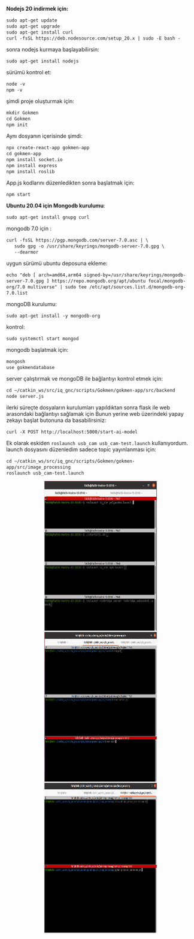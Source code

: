 **Nodejs 20 indirmek için:**

```
sudo apt-get update
sudo apt-get upgrade
sudo apt-get install curl
curl -fsSL https://deb.nodesource.com/setup_20.x | sudo -E bash -
```

sonra nodejs kurmaya başlayabilirsin:

```
sudo apt-get install nodejs
```

sürümü kontrol et:

```
node -v
npm -v
```

şimdi proje oluşturmak için:

```
mkdir Gokmen
cd Gokmen
npm init
```
Aynı dosyanın içerisinde şimdi:

```
npx create-react-app gokmen-app
cd gokmen-app
npm install socket.io
npm install express
npm install roslib
```

App.js kodlarını düzenledikten sonra başlatmak için:

```
npm start
```

**Ubuntu 20.04 için Mongodb kurulumu**:

```
sudo apt-get install gnupg curl
```
mongodb 7.0 için :

```shell
curl -fsSL https://pgp.mongodb.com/server-7.0.asc | \
   sudo gpg -o /usr/share/keyrings/mongodb-server-7.0.gpg \
   --dearmor
```
uygun sürümü ubuntu deposuna ekleme:
```shell
echo "deb [ arch=amd64,arm64 signed-by=/usr/share/keyrings/mongodb-server-7.0.gpg ] https://repo.mongodb.org/apt/ubuntu focal/mongodb-org/7.0 multiverse" | sudo tee /etc/apt/sources.list.d/mongodb-org-7.0.list
```
mongoDB kurulumu:
```shell
sudo apt-get install -y mongodb-org
```
kontrol:
```shell
sudo systemctl start mongod
```
mongodb başlatmak için:
```
mongosh
use gokmendatabase
```
server çalıştırmak ve mongoDB ile bağlantıyı kontrol etmek için:
```
cd ~/catkin_ws/src/iq_gnc/scripts/Gokmen/gokmen-app/src/backend
node server.js
```
ilerki süreçte dosyaların kurulumları yapıldıktan sonra flask ile web arasondaki bağlantıyı sağlamak için Bunun yerine web üzerindeki yapay zekayı başlat butonuna da basabilirsiniz:
```
curl -X POST http://localhost:5000/start-ai-model
```
Ek olarak eskiden ``` roslaunch usb_cam usb_cam-test.launch ``` kullanıyordum. launch dosyasını düzenledim sadece topic yayınlanması için:
```
cd ~/catkin_ws/src/iq_gnc/scripts/Gokmen/gokmen-app/src/image_processing
roslaunch usb_cam-test.launch
```

<p align="center">
  <img src="web1.jpeg" width="300" height="400" />
  <img src="web2.png" width="300" height="400" />
  <img src="web3.png" width="300" height="400" />   
</p>
